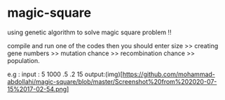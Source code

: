 # magic-square
using genetic algorithm to solve magic square problem !!

compile and run one of the codes then you should enter size >> creating gene numbers >> mutation chance >> recombination chance >> population.

e.g : input : 5   1000   .5   .2   15
output:(img)[https://github.com/mohammad-abdollahi/magic-square/blob/master/Screenshot%20from%202020-07-15%2017-02-54.png]

